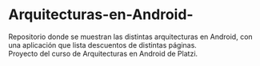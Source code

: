 # Arquitecturas-en-Android-
Repositorio donde se muestran las distintas arquitecturas en Android, con una aplicación que lista descuentos de distintas páginas.  
Proyecto del curso de Arquitecturas en Android de Platzi.

